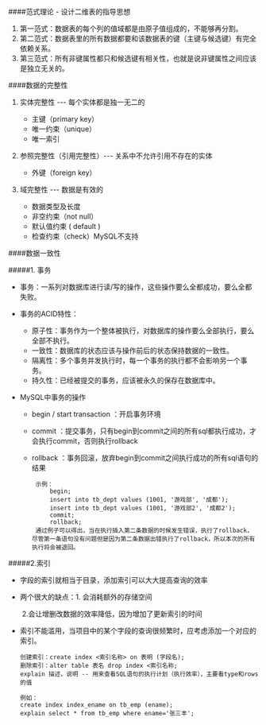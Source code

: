 ####范式理论 - 设计二维表的指导思想

1. 第一范式：数据表的每个列的值域都是由原子值组成的，不能够再分割。
2. 第二范式：数据表里的所有数据都要和该数据表的键（主键与候选键）有完全依赖关系。
3. 第三范式：所有非键属性都只和候选键有相关性，也就是说非键属性之间应该是独立无关的。

####数据的完整性

1. 实体完整性 --- 每个实体都是独一无二的
   - 主键（primary key）
   - 唯一约束（unique）
   - 唯一索引

2. 参照完整性（引用完整性）--- 关系中不允许引用不存在的实体
   - 外键（foreign key）
3. 域完整性 --- 数据是有效的
   - 数据类型及长度
   - 非空约束（not null）
   - 默认值约束 ( default )
   - 检查约束（check）MySQL不支持

####数据一致性

#####1. 事务

- 事务：一系列对数据库进行读/写的操作，这些操作要么全都成功，要么全都失败。

- 事务的ACID特性：
  - 原子性：事务作为一个整体被执行，对数据库的操作要么全部执行，要么全部不执行。
  - 一致性：数据库的状态应该与操作前后的状态保持数据的一致性。
  - 隔离性：多个事务并发执行时，每一个事务的执行都不会影响另一个事务。
  - 持久性：已经被提交的事务，应该被永久的保存在数据库中。

- MySQL中事务的操作
  - begin / start transaction ：开启事务环境

  - commit ：提交事务，只有begin到commit之间的所有sql都执行成功，才会执行commit，否则执行rollback

  - rollback ：事务回滚，放弃begin到commit之间执行成功的所有sql语句的结果

    ```
     示例：
         begin;
         insert into tb_dept values (1001, '游戏部', '成都');
         insert into tb_dept values (1001, '游戏部2', '成都2');
         commit;
         rollback;
     通过例子可以得出，当在执行插入第二条数据的时候发生错误，执行了rollback，尽管第一条语句没有问题但是因为第二条数据出错执行了rollback，所以本次的所有执行将会被退回。
    ```

#####2.索引

- 字段的索引就相当于目录，添加索引可以大大提高查询的效率

- 两个很大的缺点：1. 会消耗额外的存储空间

  ​							   2.会让增删改数据的效率降低，因为增加了更新索引的时间	

- 索引不能滥用，当项目中的某个字段的查询很频繁时，应考虑添加一个对应的索引。

    ```
    创建索引：create index <索引名称> on 表明 (字段名);
    删除索引：alter table 表名 drop index <索引名称;
    explain 描述，说明 -- 用来查看SQL语句的执行计划（执行效率），主要看type和rows的值

    例如：
    create index index_ename on tb_emp (ename);
    explain select * from tb_emp where ename='张三丰';
    ```


